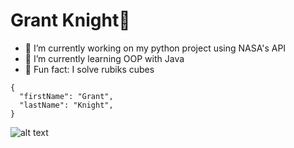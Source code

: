 # Grant Knight🔋

- 🔭 I’m currently working on my python project using NASA's API
- 🌱 I’m currently learning OOP with Java
- 🧮 Fun fact: I solve rubiks cubes

```
{
  "firstName": "Grant",
  "lastName": "Knight",
}
```
![alt text](https://media.giphy.com/media/xT39D4YVlVpP4zvgIw/giphy.gif)

